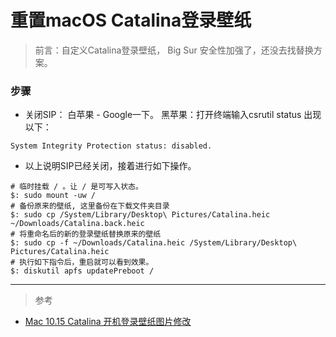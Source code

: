 # 重置macOS Catalina登录壁纸
<!--
 * @Author: WannTonn
 * @Date: 2021-07-01 21:02:28
 * @Description: 
 * @FilePath: /wanntonn.github.io/_posts/2021-07-01-reset-catalina-bgImg.md
-->
> 前言：自定义Catalina登录壁纸， Big Sur 安全性加强了，还没去找替换方案。

### 步骤
- 关闭SIP： 白苹果 - Google一下。 黑苹果：打开终端输入csrutil status 出现以下：

```
System Integrity Protection status: disabled.
```
- 以上说明SIP已经关闭，接着进行如下操作。

```
# 临时挂载 / 。让 / 是可写入状态。
$: sudo mount -uw /
# 备份原来的壁纸, 这里备份在下载文件夹目录
$: sudo cp /System/Library/Desktop\ Pictures/Catalina.heic ~/Downloads/Catalina.back.heic
# 将重命名后的新的登录壁纸替换原来的壁纸
$: sudo cp -f ~/Downloads/Catalina.heic /System/Library/Desktop\ Pictures/Catalina.heic
# 执行如下指令后，重启就可以看到效果。
$: diskutil apfs updatePreboot /
```

---
> 参考
- [Mac 10.15 Catalina 开机登录壁纸图片修改](https://michael728.github.io/2020/03/04/tools-mac-change-wallpaper-login/)